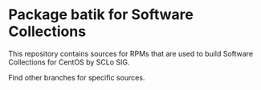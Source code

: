 # Package batik for Software Collections

This repository contains sources for RPMs that are used
to build Software Collections for CentOS by SCLo SIG.

Find other branches for specific sources.
